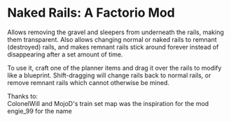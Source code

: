 # Naked Rails: A Factorio Mod
Allows removing the gravel and sleepers from underneath the rails, making them transparent. Also allows changing normal or naked rails to remnant (destroyed) rails, and makes remnant rails stick around forever instead of disappearing after a set amount of time.

To use it, craft one of the planner items and drag it over the rails to modify like a blueprint. Shift-dragging will change rails back to normal rails, or remove remnant rails which cannot otherwise be mined.

Thanks to:  
ColonelWill and MojoD's train set map was the inspiration for the mod  
engie_99 for the name  

